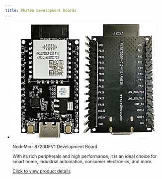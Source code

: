 ```yaml
---
title: Phaten Development Boards
---
```


<div class="grid cards" markdown>

-   ![](/assets/images/8720DF/NodeMcu-8720DFV1开发板(1).png)

    NodeMcu-8720DFV1 Development Board

    With its rich peripherals and high performance, it is an ideal choice for smart home, industrial automation, consumer electronics, and more.

    [Click to view product details](../8720df/dev_board.md)

</div>
